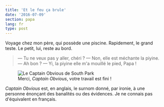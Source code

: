 ```yaml
---
title: 'Et le feu ça brule'
date: '2016-07-09'
section: papa
lang: fr
type: post
---
```


Voyage chez mon père, qui possède une piscine. Rapidement, le grand teste. Le petit, lui, reste au bord.

<!-- more -->

> — Tu ne veux pas y aller, chéri ?
> — Non, elle est méchante la piyine.
> — Ah bon ?
> — Yi, la piyine elle m'a mouillé le pied, Papa !

<figure>
  <img src="/assets/images/papa/2016-07-09/1.jpg" alt="Le Captain Obvious de South Park" />
  <figcaption>Merci, <i lang="en">Captain Obvious</i>, votre travail est fini !</figcaption>
</figure>

<i lang="en">Captain Obvious</i> est, en anglais, le surnom donné, par ironie, à une personne énonçant des banalités ou des évidences. Je ne connais pas d'équivalent en français.
